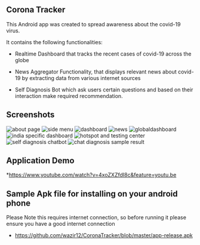 Corona Tracker
-------------
This Android app was created to spread awareness about the covid-19 virus. 

It contains the following functionalities:  
*   Realtime Dashboard that tracks the recent cases of covid-19 across the globe

*  News Aggregator Functionality, that displays relevant news about covid-19 by extracting data from various internet sources 

*  Self Diagnosis Bot which ask users certain questions and based on their interaction make required recommendation.

Screenshots
-----------
![about page](https://github.com/wazir12/CoronaTracker/blob/master/About_page.jpg "about page")
![side menu](https://github.com/wazir12/CoronaTracker/blob/master/side_menu.png "side menu")
![dashboard](https://github.com/wazir12/CoronaTracker/blob/master/dashboard.png "main dashboard")
![news](https://github.com/wazir12/CoronaTracker/blob/master/news.png  "News related to covid-19 virus")
![globaldashboard](https://github.com/wazir12/CoronaTracker/blob/master/global_dashboard.png  "Dashboard showing covid-19 cases across the globe")
![india specific dashboard](https://github.com/wazir12/CoronaTracker/blob/master/india_specific_dashboard.png  "india covid tracker")
![hotspot and testing center](https://github.com/wazir12/CoronaTracker/blob/master/hotspot-and-testing-center.png  "hotspot and testing center")
![self diagnosis chatbot](https://github.com/wazir12/CoronaTracker/blob/master/self-diagnosis-chatbot.png  "Self diagnosis bot")
![chat diagnosis sample result](https://github.com/wazir12/CoronaTracker/blob/master/chat-diagnosis-sample-result.png "self diagnosis bot result")

Application Demo
---------------

*https://www.youtube.com/watch?v=4xoZXZfdI8c&feature=youtu.be

Sample Apk file for installing on your android phone
-----------------------------------------------------

Please Note this requires internet connection, so before running it please ensure you have a good internet connection
* https://github.com/wazir12/CoronaTracker/blob/master/app-release.apk




